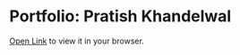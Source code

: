 # Portfolio: Pratish Khandelwal

[Open Link](http://pratishkhandelwal.tech) to view it in your browser.
